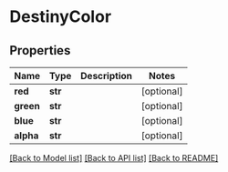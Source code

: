 # DestinyColor

## Properties
Name | Type | Description | Notes
------------ | ------------- | ------------- | -------------
**red** | **str** |  | [optional] 
**green** | **str** |  | [optional] 
**blue** | **str** |  | [optional] 
**alpha** | **str** |  | [optional] 

[[Back to Model list]](../README.md#documentation-for-models) [[Back to API list]](../README.md#documentation-for-api-endpoints) [[Back to README]](../README.md)


